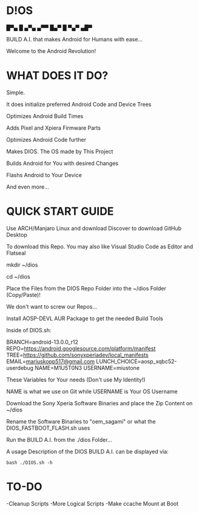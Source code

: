 # D!OS

 █▀▄ █ ▄▀▄ ▄▀▀ 
 █▄▀ █ ▀▄▀ ▄█▀ 


BUILD A.I. that makes Android for Humans with ease...

Welcome to the Android Revolution!

# WHAT DOES IT DO?

Simple. 

It does initialize preferred Android Code and Device Trees

Optimizes Android Build Times

Adds Pixel and Xpiera Firmware Parts

Optimizes Android Code further

Makes DIOS. The OS made by This Project

Builds Android for You with desired Changes

Flashs Android to Your Device

And even more...


# QUICK START GUIDE

Use ARCH/Manjaro Linux and download Discover to download GitHub Desktop

To download this Repo. You may also like Visual Studio Code as Editor and Flatseal

mkdir ~/dios

cd ~/dios

Place the Files from the DIOS Repo Folder into the ~/dios Folder (Copy/Paste)!

We don't want to screw our Repos...

Install AOSP-DEVL AUR Package to get the needed Build Tools


Inside of DIOS.sh:

BRANCH=android-13.0.0_r12
REPO=https://android.googlesource.com/platform/manifest
TREE=https://github.com/sonyxperiadev/local_manifests
EMAIL=mariuskopp517@gmail.com
LUNCH_CHOICE=aosp_xqbc52-userdebug
NAME=M1U5T0N3
USERNAME=miustone

These Variables for Your needs (Don't use My Identity!)

NAME is what we use on Git while USERNAME is Your OS Username

Download the Sony Xperia Software Binaries and place the Zip Content on ~/dios

Rename the Software Binaries to "oem_sagami" or what the DIOS_FASTBOOT_FLASH.sh uses

Run the BUILD A.I. from the ./dios Folder...

A usage Description of the DIOS BUILD A.I. can be displayed via:
```
bash ./DIOS.sh -h
```


# TO-DO

-Cleanup Scripts
-More Logical Scripts
-Make ccache Mount at Boot
